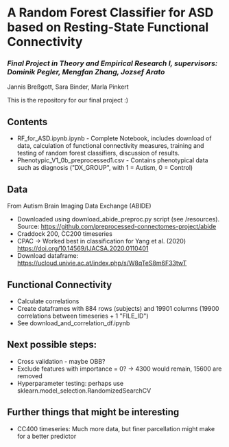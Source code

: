 # A Random Forest Classifier for ASD based on Resting-State Functional Connectivity
### *Final Project in Theory and Empirical Research I, supervisors: Dominik Pegler, Mengfan Zhang, Jozsef Arato* 
Jannis Breßgott, Sara Binder, Marla Pinkert

This is the repository for our final project :)

## Contents
- RF_for_ASD.ipynb.ipynb - Complete Notebook, includes download of data, calculation of functional connectivity measures, training and testing of random forest classifiers, discussion of results.
- Phenotypic_V1_0b_preprocessed1.csv - Contains phenotypical data such as diagnosis ("DX_GROUP", with 1 = Autism, 0 = Control)

## Data
From Autism Brain Imaging Data Exchange (ABIDE)
- Downloaded using download_abide_preproc.py script (see /resources). Source: https://github.com/preprocessed-connectomes-project/abide 
- Craddock 200, CC200 timeseries 
- CPAC → Worked best in classification for Yang et al. (2020) https://doi.org/10.14569/IJACSA.2020.0110401 
- Download dataframe: https://ucloud.univie.ac.at/index.php/s/W8qTeS8m6F33twT 

## Functional Connectivity
- Calculate correlations
- Create dataframes with 884 rows (subjects) and 19901 columns (19900 correlations between timeseries + 1 "FILE_ID")
- See download_and_correlation_df.ipynb

## Next possible steps:
- Cross validation - maybe OBB?
- Exclude features with importance = 0? -> 4300 would remain, 15600 are removed
- Hyperparameter testing: perhaps use sklearn.model_selection.RandomizedSearchCV

## Further things that might be interesting
- CC400 timeseries: Much more data, but finer parcellation might make for a better predictor
